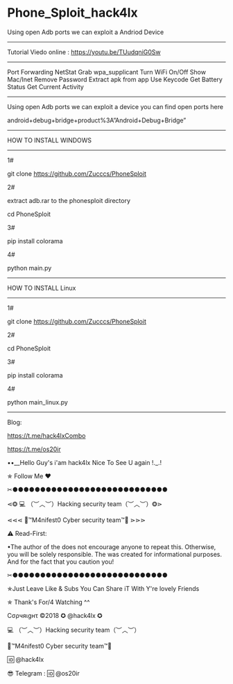 # Phone_Sploit_hack4lx
Using open Adb ports we can exploit a Andriod Device
*********************

Tutorial Viedo online : https://youtu.be/TUudqniG0Sw

*********************
Port Forwarding
NetStat 
Grab wpa_supplicant 
Turn WiFi On/Off 
Show Mac/Inet
Remove Password
Extract apk from app
Use Keycode 
Get Battery Status
Get Current Activity
*********************

Using open Adb ports we can exploit a device you can find open ports here

android+debug+bridge+product%3A”Android+Debug+Bridge”

*********************

HOW TO INSTALL WINDOWS

*********************

1# 

git clone https://github.com/Zucccs/PhoneSploit

2#

extract adb.rar to the phonesploit directory 

cd PhoneSploit

3#

pip install colorama

4#

python main.py

*********************

HOW TO INSTALL Linux

*********************

1#

git clone https://github.com/Zucccs/PhoneSploit

2#

cd PhoneSploit

3#

pip install colorama

4#

python main_linux.py

*********************

Blog:

https://t.me/hack4lxCombo 

https://t.me/os20ir

••__Hello Guy's i'am hack4lx Nice To See U again !._.!

✯ Follow Me ♥

✂●●●●●●●●●●●●●●●●●●●●●●●●●●●●

⋖❂ 💻 （︶︿︶）Hacking security team（︶︿︶）❂⋗

⋖⋖⋖ 💢™M4nifest0 Cyber security team™💢 ⋗⋗⋗

⚠️ Read-First:

•The author of the does not encourage anyone to repeat this. Otherwise, you will be solely responsible. The was created for informational purposes. And for the fact that you caution you!

✂●●●●●●●●●●●●●●●●●●●●●●●●●●●●

✯Just Leave Like & Subs You Can Share iT With Y're lovely Friends

✯ Thank's For/4 Watching ^^

Cσρчяιgнτ ©2018 ✪ @hack4lx ✪

💻 （︶︿︶）Hacking security team（︶︿︶）

💢™M4nifest0 Cyber security team™💢

🆔 @hack4lx

😎 Telegram : 🆔 @os20ir

